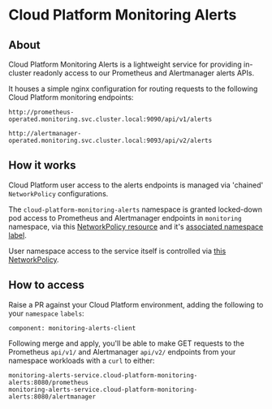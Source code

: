 # Cloud Platform Monitoring Alerts

## About

Cloud Platform Monitoring Alerts is a lightweight service for providing in-cluster readonly access to our Prometheus and Alertmanager alerts APIs.

It houses a simple nginx configuration for routing requests to the following Cloud Platform monitoring endpoints:

```
http://prometheus-operated.monitoring.svc.cluster.local:9090/api/v1/alerts
```

```
http://alertmanager-operated.monitoring.svc.cluster.local:9093/api/v2/alerts
```

## How it works

Cloud Platform user access to the alerts endpoints is managed via 'chained' `NetworkPolicy` configurations.

The `cloud-platform-monitoring-alerts` namespace is granted locked-down pod access to Prometheus and Alertmanager endpoints in `monitoring` namespace, via this [NetworkPolicy resource](https://github.com/ministryofjustice/cloud-platform-terraform-monitoring/blob/main/main.tf#L162) and it's [associated namespace label](https://github.com/ministryofjustice/cloud-platform-environments/blob/main/namespaces/live.cloud-platform.service.justice.gov.uk/cloud-platform-monitoring-alerts/00-namespace.yaml#L9).

User namespace access to the service itself is controlled via [this NetworkPolicy](https://github.com/ministryofjustice/cloud-platform-environments/blob/main/namespaces/live.cloud-platform.service.justice.gov.uk/cloud-platform-monitoring-alerts/04-networkpolicy.yaml#L29).

## How to access

Raise a PR against your Cloud Platform environment, adding the following to your `namespace` `labels`:

```
component: monitoring-alerts-client
```

Following merge and apply, you'll be able to make GET requests to the Prometheus `api/v1/` and Alertmanager `api/v2/` endpoints from your namespace workloads with a `curl` to either:

```
monitoring-alerts-service.cloud-platform-monitoring-alerts:8080/prometheus
monitoring-alerts-service.cloud-platform-monitoring-alerts:8080/alertmanager
```
